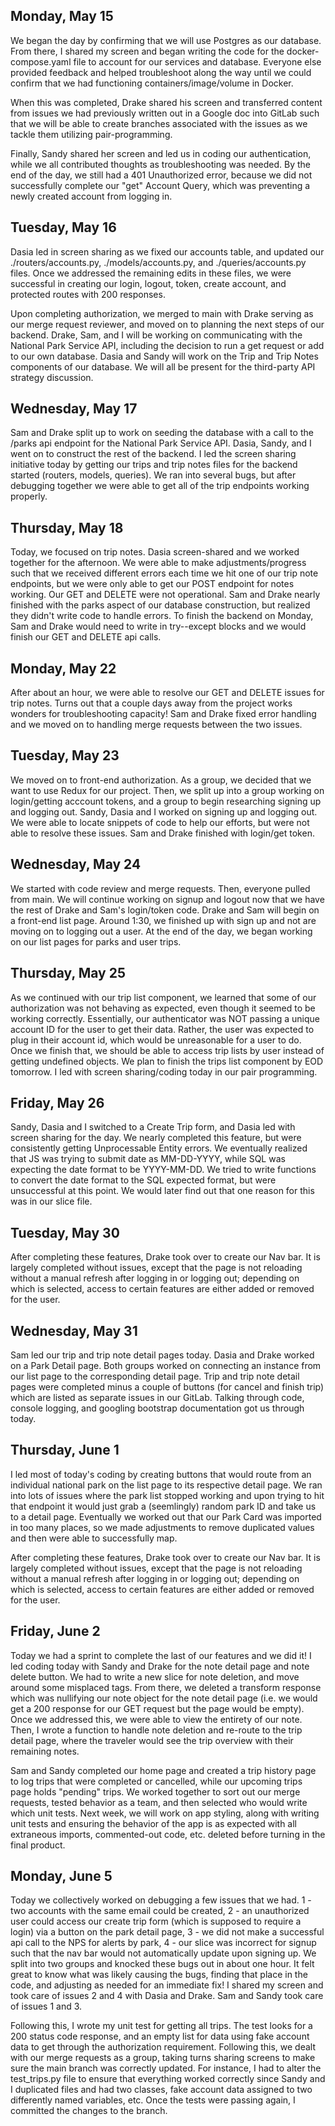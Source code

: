 ## Monday, May 15

We began the day by confirming that we will use Postgres as our database. From there, I shared my screen and began writing the code for the docker-compose.yaml file to account for our services and database. Everyone else provided feedback and helped troubleshoot along the way until we could confirm that we had functioning containers/image/volume in Docker.

When this was completed, Drake shared his screen and transferred content from issues we had previously written out in a Google doc into GitLab such that we will be able to create branches associated with the issues as we tackle them utilizing pair-programming.

Finally, Sandy shared her screen and led us in coding our authentication, while we all contributed thoughts as troubleshooting was needed. By the end of the day, we still had a 401 Unauthorized error, because we did not successfully complete our "get" Account Query, which was preventing a newly created account from logging in.

## Tuesday, May 16

Dasia led in screen sharing as we fixed our accounts table, and updated our ./routers/accounts.py, ./models/accounts.py, and ./queries/accounts.py files. Once we addressed the remaining edits in these files, we were successful in creating our login, logout, token, create account, and protected routes with 200 responses.

Upon completing authorization, we merged to main with Drake serving as our merge request reviewer, and moved on to planning the next steps of our backend. Drake, Sam, and I will be working on communicating with the National Park Service API, including the decision to run a get request or add to our own database. Dasia and Sandy will work on the Trip and Trip Notes components of our database. We will all be present for the third-party API strategy discussion.

## Wednesday, May 17

Sam and Drake split up to work on seeding the database with a call to the /parks api endpoint for the National Park Service API. Dasia, Sandy, and I went on to construct the rest of the backend. I led the screen sharing initiative today by getting our trips and trip notes files for the backend started (routers, models, queries). We ran into several bugs, but after debugging together we were able to get all of the trip endpoints working properly.

## Thursday, May 18

Today, we focused on trip notes. Dasia screen-shared and we worked together for the afternoon. We were able to make adjustments/progress such that we received different errors each time we hit one of our trip note endpoints, but we were only able to get our POST endpoint for notes working. Our GET and DELETE were not operational. Sam and Drake nearly finished with the parks aspect of our database construction, but realized they didn't write code to handle errors. To finish the backend on Monday, Sam and Drake would need to write in try--except blocks and we would finish our GET and DELETE api calls.

## Monday, May 22

After about an hour, we were able to resolve our GET and DELETE issues for trip notes. Turns out that a couple days away from the project works wonders for troubleshooting capacity! Sam and Drake fixed error handling and we moved on to handling merge requests between the two issues.

## Tuesday, May 23

We moved on to front-end authorization. As a group, we decided that we want to use Redux for our project. Then, we split up into a group working on login/getting acccount tokens, and a group to begin researching signing up and logging out. Sandy, Dasia and I worked on signing up and logging out. We were able to locate snippets of code to help our efforts, but were not able to resolve these issues. Sam and Drake finished with login/get token.

## Wednesday, May 24

We started with code review and merge requests. Then, everyone pulled from main. We will continue working on signup and logout now that we have the rest of Drake and Sam's login/token code. Drake and Sam will begin on a front-end list page. Around 1:30, we finished up with sign up and not are moving on to logging out a user. At the end of the day, we began working on our list pages for parks and user trips.

## Thursday, May 25

As we continued with our trip list component, we learned that some of our authorization was not behaving as expected, even though it seemed to be working correctly. Essentially, our authenticator was NOT passing a unique account ID for the user to get their data. Rather, the user was expected to plug in their account id, which would be unreasonable for a user to do. Once we finish that, we should be able to access trip lists by user instead of getting undefined objects. We plan to finish the trips list component by EOD tomorrow. I led with screen sharing/coding today in our pair programming.

## Friday, May 26

Sandy, Dasia and I switched to a Create Trip form, and Dasia led with screen sharing for the day. We nearly completed this feature, but were consistently getting Unprocessable Entity errors. We eventually realized that JS was trying to submit date as MM-DD-YYYY, while SQL was expecting the date format to be YYYY-MM-DD. We tried to write functions to convert the date format to the SQL expected format, but were unsuccessful at this point. We would later find out that one reason for this was in our slice file.

## Tuesday, May 30

After completing these features, Drake took over to create our Nav bar. It is largely completed without issues, except that the page is not reloading without a manual refresh after logging in or logging out; depending on which is selected, access to certain features are either added or removed for the user.

## Wednesday, May 31

Sam led our trip and trip note detail pages today. Dasia and Drake worked on a Park Detail page. Both groups worked on connecting an instance from our list page to the corresponding detail page. Trip and trip note detail pages were completed minus a couple of buttons (for cancel and finish trip) which are listed as separate issues in our GitLab. Talking through code, console logging, and googling bootstrap documentation got us through today.

## Thursday, June 1

I led most of today's coding by creating buttons that would route from an individual national park on the list page to its respective detail page. We ran into lots of issues where the park list stopped working and upon trying to hit that endpoint it would just grab a (seemlingly) random park ID and take us to a detail page. Eventually we worked out that our Park Card was imported in too many places, so we made adjustments to remove duplicated values and then were able to successfully map.

After completing these features, Drake took over to create our Nav bar. It is largely completed without issues, except that the page is not reloading without a manual refresh after logging in or logging out; depending on which is selected, access to certain features are either added or removed for the user.

## Friday, June 2

Today we had a sprint to complete the last of our features and we did it! I led coding today with Sandy and Drake for the note detail page and note delete button. We had to write a new slice for note deletion, and move around some misplaced tags. From there, we deleted a transform response which was nullifying our note object for the note detail page (i.e. we would get a 200 response for our GET request but the page would be empty). Once we addressed this, we were able to view the entirety of our note. Then, I wrote a function to handle note deletion and re-route to the trip detail page, where the traveler would see the trip overview with their remaining notes.

Sam and Sandy completed our home page and created a trip history page to log trips that were completed or cancelled, while our upcoming trips page holds "pending" trips. We worked together to sort out our merge requests, tested behavior as a team, and then selected who would write which unit tests. Next week, we will work on app styling, along with writing unit tests and ensuring the behavior of the app is as expected with all extraneous imports, commented-out code, etc. deleted before turning in the final product.

## Monday, June 5

Today we collectively worked on debugging a few issues that we had. 1 - two accounts with the same email could be created, 2 - an unauthorized user could access our create trip form (which is supposed to require a login) via a button on the park detail page, 3 - we did not make a successful api call to the NPS for alerts by park, 4 - our slice was incorrect for signup such that the nav bar would not automatically update upon signing up. We split into two groups and knocked these bugs out in about one hour. It felt great to know what was likely causing the bugs, finding that place in the code, and adjusting as needed for an immediate fix! I shared my screen and took care of issues 2 and 4 with Dasia and Drake. Sam and Sandy took care of issues 1 and 3.

Following this, I wrote my unit test for getting all trips. The test looks for a 200 status code response, and an empty list for data using fake account data to get through the authorization requirement. Following this, we dealt with our merge requests as a group, taking turns sharing screens to make sure the main branch was correctly updated. For instance, I had to alter the test_trips.py file to ensure that everything worked correctly since Sandy and I duplicated files and had two classes, fake account data assigned to two differently named variables, etc. Once the tests were passing again, I committed the changes to the branch.
